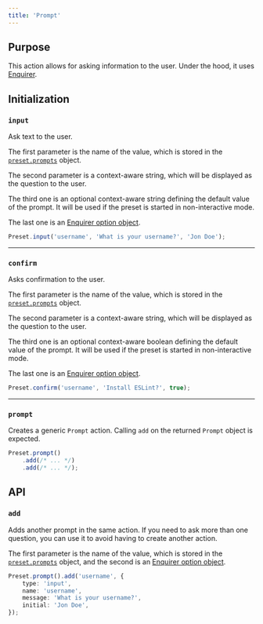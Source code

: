 ```yaml
---
title: 'Prompt'
---
```


## Purpose

This action allows for asking information to the user. Under the hood, it uses [Enquirer](https://github.com/enquirer/enquirer).

## Initialization

### `input`

Ask text to the user.

The first parameter is the name of the value, which is stored in the [`preset.prompts`](/docs/api/preset/#prompts) object.

The second parameter is a context-aware string, which will be displayed as the question to the user.

The third one is an optional context-aware string defining the default value of the prompt. It will be used if the preset is started in non-interactive mode.

The last one is an [Enquirer option object](https://github.com/enquirer/enquirer#prompt-options).

```ts
Preset.input('username', 'What is your username?', 'Jon Doe');
```

---

### `confirm`

Asks confirmation to the user.

The first parameter is the name of the value, which is stored in the [`preset.prompts`](/docs/api/preset/#prompts) object.

The second parameter is a context-aware string, which will be displayed as the question to the user.

The third one is an optional context-aware boolean defining the default value of the prompt. It will be used if the preset is started in non-interactive mode.

The last one is an [Enquirer option object](https://github.com/enquirer/enquirer#prompt-options).

```ts
Preset.confirm('username', 'Install ESLint?', true);
```

---

### `prompt`

Creates a generic `Prompt` action. Calling `add` on the returned `Prompt` object is expected.

```ts
Preset.prompt()
	.add(/* ... */)
	.add(/* ... */);
```

## API

### `add`

Adds another prompt in the same action. If you need to ask more than one question, you can use it to avoid having to create another action.

The first parameter is the name of the value, which is stored in the [`preset.prompts`](/docs/api/preset/#prompts) object, and the second is an [Enquirer option object](https://github.com/enquirer/enquirer#prompt-options).

```ts
Preset.prompt().add('username', {
	type: 'input',
	name: 'username',
	message: 'What is your username?',
	initial: 'Jon Doe',
});
```
